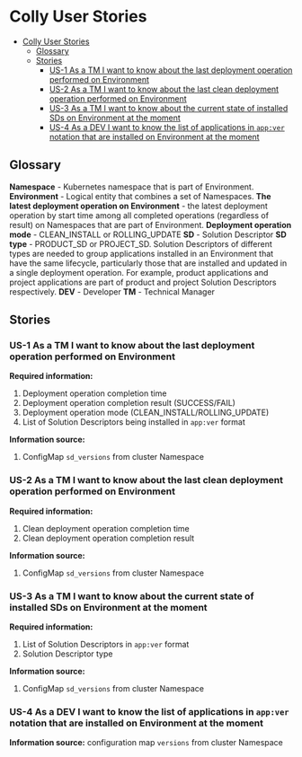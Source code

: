 # Colly User Stories

- [Colly User Stories](#colly-user-stories)
  - [Glossary](#glossary)
  - [Stories](#stories)
    - [US-1 As a TM I want to know about the last deployment operation performed on Environment](#us-1-as-a-tm-i-want-to-know-about-the-last-deployment-operation-performed-on-environment)
    - [US-2 As a TM I want to know about the last clean deployment operation performed on Environment](#us-2-as-a-tm-i-want-to-know-about-the-last-clean-deployment-operation-performed-on-environment)
    - [US-3 As a TM I want to know about the current state of installed SDs on Environment at the moment](#us-3-as-a-tm-i-want-to-know-about-the-current-state-of-installed-sds-on-environment-at-the-moment)
    - [US-4 As a DEV I want to know the list of applications in `app:ver` notation that are installed on Environment at the moment](#us-4-as-a-dev-i-want-to-know-the-list-of-applications-in-appver-notation-that-are-installed-on-environment-at-the-moment)

## Glossary

**Namespace** - Kubernetes namespace that is part of Environment.
**Environment** - Logical entity that combines a set of Namespaces.
**The latest deployment operation on Environment** - the latest deployment operation by start time among all completed operations (regardless of result) on Namespaces that are part of Environment.
**Deployment operation mode** - CLEAN_INSTALL or ROLLING_UPDATE
**SD** - Solution Descriptor
**SD type** - PRODUCT_SD or PROJECT_SD. Solution Descriptors of different types are needed to group applications installed in an Environment that have the same lifecycle, particularly those that are installed and updated in a single deployment operation. For example, product applications and project applications are part of product and project Solution Descriptors respectively.
**DEV** - Developer
**TM** - Technical Manager

## Stories

### US-1 As a TM I want to know about the last deployment operation performed on Environment

**Required information:**

1. Deployment operation completion time
2. Deployment operation completion result (SUCCESS/FAIL)
3. Deployment operation mode (CLEAN_INSTALL/ROLLING_UPDATE)
4. List of Solution Descriptors being installed in `app:ver` format

**Information source:**

1. ConfigMap `sd_versions` from cluster Namespace

### US-2 As a TM I want to know about the last clean deployment operation performed on Environment

**Required information:**

1. Clean deployment operation completion time
2. Clean deployment operation completion result

**Information source:**

1. ConfigMap `sd_versions` from cluster Namespace

### US-3 As a TM I want to know about the current state of installed SDs on Environment at the moment

**Required information:**

1. List of Solution Descriptors in `app:ver` format
2. Solution Descriptor type

**Information source:**

1. ConfigMap `sd_versions` from cluster Namespace

### US-4 As a DEV I want to know the list of applications in `app:ver` notation that are installed on Environment at the moment

**Information source:** configuration map `versions` from cluster Namespace

